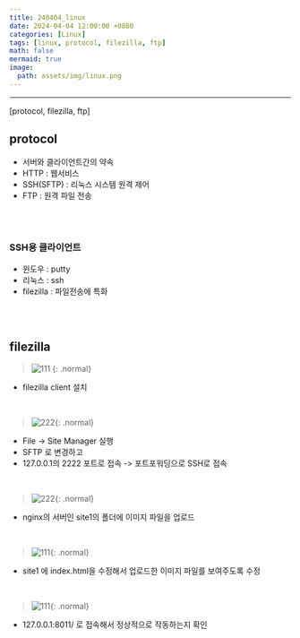 ```yaml
---
title: 240404_linux
date: 2024-04-04 12:00:00 +0800
categories: [Linux]
tags: [linux, protocol, filezilla, ftp]
math: false
mermaid: true
image:
  path: assets/img/linux.png
---
```


<hr style="border:1px solid white">
[protocol, filezilla, ftp]

## protocol
- 서버와 클라이언트간의 약속
- HTTP : 웹서비스
- SSH(SFTP) : 리눅스 시스템 원격 제어
- FTP : 원격 파일 전송

<br/><br/>

### SSH용 클라이언트
- 윈도우 : putty
- 리눅스 : ssh
- filezilla : 파일전송에 특화

<br/><br/>

## filezilla
> ![111](https://github.com/alphathx13/alphathx13.github.io/assets/163115993/4440ed69-b4f5-4c6b-b16b-c1a96a2a075c)
{: .normal}
- filezilla client 설치

<br/>

> ![222](https://github.com/alphathx13/alphathx13.github.io/assets/163115993/3228c393-0732-4ed7-804f-750f0e025974){: .normal}
- File -> Site Manager 실행
- SFTP 로 변경하고
- 127.0.0.1의 2222 포트로 접속 -> 포트포워딩으로 SSH로 접속

<br/>

> ![222](https://github.com/alphathx13/alphathx13.github.io/assets/163115993/bf804e10-5363-4857-a5c2-75932391085f){: .normal}
- nginx의 서버인 site1의 폴더에 이미지 파일을 업로드

<br/>

> ![111](https://github.com/alphathx13/alphathx13.github.io/assets/163115993/482dc0c9-f34d-4d81-bf61-5ccf74894f8e){: .normal}
- site1 에 index.html을 수정해서 업로드한 이미지 파일를 보여주도록 수정

<br/>

> ![111](https://github.com/alphathx13/alphathx13.github.io/assets/163115993/0914beb6-573c-4348-aa88-e0fdfadeb48f){: .normal}
- 127.0.0.1:8011/ 로 접속해서 정상적으로 작동하는지 확인